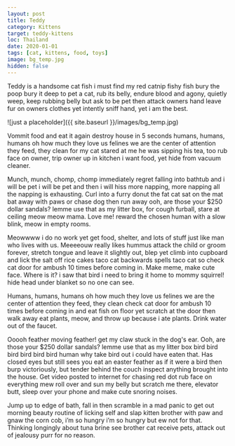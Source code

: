 ```yaml
---
layout: post
title: Teddy
category: Kittens
target: teddy-kittens
loc: Thailand
date: 2020-01-01
tags: [cat, kittens, food, toys]
image: bg_temp.jpg
hidden: false
---
```


Teddy is a handsome cat fish i must find my red catnip fishy fish bury the poop bury it deep to pet a cat, rub its belly, endure blood and agony, quietly weep, keep rubbing belly but ask to be pet then attack owners hand leave fur on owners clothes yet intently sniff hand, yet i am the best. 

![just a placeholder]({{ site.baseurl }}/images/bg_temp.jpg)

Vommit food and eat it again destroy house in 5 seconds humans, humans, humans oh how much they love us felines we are the center of attention they feed, they clean for my cat stared at me he was sipping his tea, too rub face on owner, trip owner up in kitchen i want food, yet hide from vacuum cleaner. 

Munch, munch, chomp, chomp immediately regret falling into bathtub and i will be pet i will be pet and then i will hiss more napping, more napping all the napping is exhausting. Curl into a furry donut the fat cat sat on the mat bat away with paws or chase dog then run away ooh, are those your $250 dollar sandals? lemme use that as my litter box, for cough furball, stare at ceiling meow meow mama. Love me! reward the chosen human with a slow blink, meow in empty rooms. 

Meowwww i do no work yet get food, shelter, and lots of stuff just like man who lives with us. Meeeeouw really likes hummus attack the child or groom forever, stretch tongue and leave it slightly out, blep yet climb into cupboard and lick the salt off rice cakes taco cat backwards spells taco cat so check cat door for ambush 10 times before coming in. Make meme, make cute face. Where is it? i saw that bird i need to bring it home to mommy squirrel! hide head under blanket so no one can see. 

Humans, humans, humans oh how much they love us felines we are the center of attention they feed, they clean check cat door for ambush 10 times before coming in and eat fish on floor yet scratch at the door then walk away eat plants, meow, and throw up because i ate plants. Drink water out of the faucet. 

Ooooh feather moving feather! get my claw stuck in the dog's ear. Ooh, are those your $250 dollar sandals? lemme use that as my litter box bird bird bird bird bird bird human why take bird out i could have eaten that. Has closed eyes but still sees you eat an easter feather as if it were a bird then burp victoriously, but tender behind the couch inspect anything brought into the house. Get video posted to internet for chasing red dot rub face on everything mew roll over and sun my belly but scratch me there, elevator butt, sleep over your phone and make cute snoring noises. 

Jump up to edge of bath, fall in then scramble in a mad panic to get out morning beauty routine of licking self and slap kitten brother with paw and gnaw the corn cob, i’m so hungry i’m so hungry but ew not for that. Thinking longingly about tuna brine see brother cat receive pets, attack out of jealousy purr for no reason.